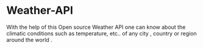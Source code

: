 # Weather-API
With the help of this Open source Weather API one can know about the climatic conditions such as temperature, etc.. of any city , country or region around the world . 
